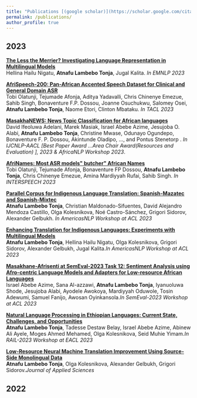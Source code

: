 ```yaml
---
title: "Publications [(google scholar)](https://scholar.google.com/citations?user=rubyApkAAAAJ&hl=en)"
permalink: /publications/
author_profile: true
---
```


2023
------

<b>[The Less the Merrier? Investigating Language Representation in Multilingual Models](https://arxiv.org/pdf/2310.13228.pdf) </b><br>
Hellina Hailu Nigatu, <b>Atnafu Lambebo Tonja</b>, Jugal Kalita. <i>In EMNLP 2023 </i>

<b>[AfriSpeech-200: Pan-African Accented Speech Dataset for Clinical and
General Domain ASR](https://arxiv.org/pdf/2310.00274)</b><br>
Tobi Olatunji, Tejumade Afonja, Aditya Yadavalli, Chris Chinenye Emezue, Sahib Singh, Bonaventure F.P. Dossou, Joanne Osuchukwu, Salomey Osei, <b>Atnafu Lambebo Tonja</b>, Naome Etori, Clinton Mbataku. <i>In TACL 2023</i>

<b>[MasakhaNEWS: News Topic Classification for African languages](https://arxiv.org/abs/2304.09972)</b> <br> 
David Ifeoluwa Adelani, Marek Masiak, Israel Abebe Azime, Jesujoba O. Alabi, <b>Atnafu Lambebo Tonja</b>, Christine Mwase, Odunayo Ogundepo, Bonaventure F. P. Dossou, Akintunde Oladipo, ..., and Pontus Stenetorp . <i>In IJCNLP-AACL [Best Paper Award ...Area Chair Award(Resources and Evaluation) ], 2023 & AfricaNLP Workshop 2023</i>.

<b>[AfriNames: Most ASR models" butcher" African Names](https://arxiv.org/pdf/2306.00253)</b><br>
Tobi Olatunji, Tejumade Afonja, Bonaventure FP Dossou, <b>Atnafu Lambebo Tonja</b>, Chris Chinenye Emezue, Amina Mardiyyah Rufai, Sahib Singh. <i>In INTERSPEECH 2023</i>

<b>[Parallel Corpus for Indigenous Language Translation: Spanish-Mazatec and Spanish-Mixtec](https://aclanthology.org/2023.americasnlp-1.11)</b><br>
<b>Atnafu Lambebo Tonja</b>, Christian Maldonado-Sifuentes, David Alejandro Mendoza Castillo, Olga Kolesnikova, Noé Castro-Sánchez, Grigori Sidorov, Alexander Gelbukh. <i>In AmericasNLP Workshop at ACL 2023</i>

<b>[Enhancing Translation for Indigenous Languages: Experiments with Multilingual Models](https://aclanthology.org/2023.americasnlp-1.22)</b><br>
<b>Atnafu Lambebo Tonja</b>, Hellina Hailu Nigatu, Olga Kolesnikova, Grigori Sidorov, Alexander Gelbukh, Jugal Kalita.<i>In AmericasNLP Workshop at ACL 2023</i>

<b>[Masakhane-Afrisenti at SemEval-2023 Task 12: Sentiment Analysis using Afro-centric Language Models and Adapters for Low-resource African Languages](https://aclanthology.org/2023.semeval-1.182)</b><br>
Israel Abebe Azime, Sana Al-azzawi, <b>Atnafu Lambebo Tonja</b>, Iyanuoluwa Shode, Jesujoba Alabi, Ayodele Awokoya, Mardiyyah Oduwole, Tosin Adewumi, Samuel Fanijo, Awosan Oyinkansola.<i>In SemEval-2023 Workshop at ACL 2023</i>

<b>[Natural Language Processing in Ethiopian Languages: Current State, Challenges, and Opportunities](https://aclanthology.org/2023.rail-1.14)</b><br>
<b>Atnafu Lambebo Tonja</b>, Tadesse Destaw Belay, Israel Abebe Azime, Abinew Ali Ayele, Moges Ahmed Mehamed, Olga Kolesnikova, Seid Muhie Yimam.<i>In RAIL-2023 Workshop at EACL 2023</i>

<b>[Low-Resource Neural Machine Translation Improvement Using Source-Side Monolingual Data](https://aclanthology.org/2023.rail-1.14)</b><br>
<b>Atnafu Lambebo Tonja</b>, Olga Kolesnikova, Alexander Gelbukh, Grigori Sidorov.<i>Journal of Applied Sciences</i>

2022
-----
